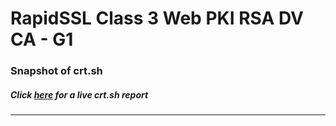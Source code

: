 # RapidSSL Class 3 Web PKI RSA DV CA - G1
### Snapshot of crt.sh
##### Click [here](https://crt.sh/?q=4B049989E034CC16F586247B0D3878950F39382E28E11087420BAF2B6F27D679) for a live crt.sh report

---
